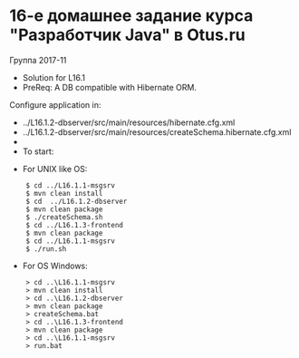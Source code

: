 # 16-e домашнее задание курса "Разработчик Java" в Otus.ru

Группа 2017-11
 * Solution for L16.1
 * PreReq: A DB compatible with Hibernate ORM.

Configure application in:
 *   ../L16.1.2-dbserver/src/main/resources/hibernate.cfg.xml
 *   ../L16.1.2-dbserver/src/main/resources/createSchema.hibernate.cfg.xml
 *
 * To start:

 - For UNIX like OS:
```
    $ cd ../L16.1.1-msgsrv
    $ mvn clean install
    $ cd  ../L16.1.2-dbserver
    $ mvn clean package
    $ ./createSchema.sh
    $ cd ../L16.1.3-frontend
    $ mvn clean package
    $ cd ../L16.1.1-msgsrv
    $ ./run.sh
```
 - For OS Windows:
```
    > cd ..\L16.1.1-msgsrv
    > mvn clean install
    > cd ..\L16.1.2-dbserver
    > mvn clean package
    > createSchema.bat
    > cd ..\L16.1.3-frontend
    > mvn clean package
    > cd ..\L16.1.1-msgsrv
    > run.bat
```
